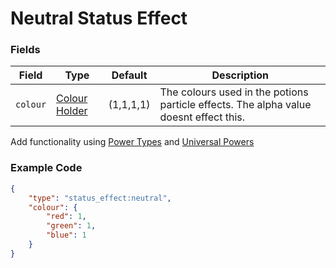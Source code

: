 # Neutral Status Effect

### Fields

   Field   | Type | Default | Description
-----------|------|---------|-------------
`colour` | [Colour Holder](../data_types/colour.md) | (1,1,1,1) | The colours used in the potions particle effects. The alpha value doesnt effect this.

Add functionality using [Power Types](https://origins.readthedocs.io/en/latest/types/power_types/) and [Universal Powers](../universal_powers.md)

### Example Code

```json
{
	"type": "status_effect:neutral",
	"colour": {
		"red": 1,
		"green": 1,
		"blue": 1
	}
}
```
